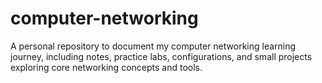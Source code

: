 # computer-networking
A personal repository to document my computer networking learning journey, including notes, practice labs, configurations, and small projects exploring core networking concepts and tools.
